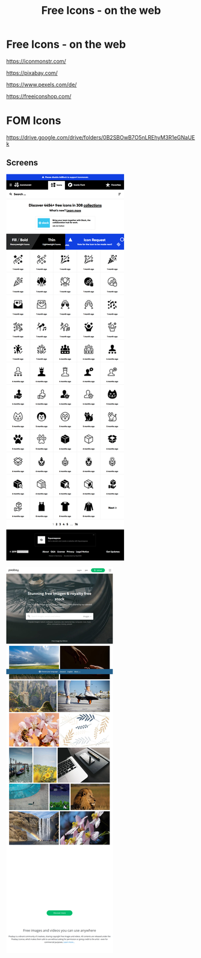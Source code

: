 ﻿---
layout: post
title: Free Icons - on the web  
categories: [Icons]
tags: [Icons, Free]
--- 

# Free Icons - on the web 

<https://iconmonstr.com/>

<https://pixabay.com/>

<https://www.pexels.com/de/>

<https://freeiconshop.com/>

# FOM Icons 

<https://drive.google.com/drive/folders/0B2SBOwB7O5nLREhyM3R1eGNaUEk>


## Screens

![Screenshot](/pic/free-icons-on-the-web-iconmonstr.png)

![2020 05 29 Pixabay.Com](../pic/2020-05-29-pixabay.com.png)

 
